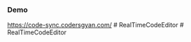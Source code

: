 ### Demo

https://code-sync.codersgyan.com/
#   R e a l T i m e C o d e E d i t o r  
 #   R e a l T i m e C o d e E d i t o r  
 